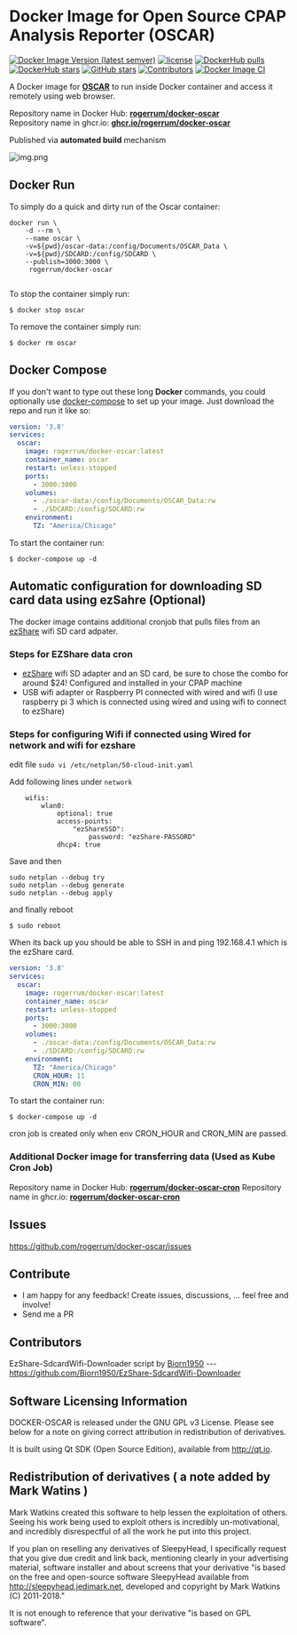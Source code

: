 # Docker Image for Open Source CPAP Analysis Reporter (OSCAR)

[![Docker Image Version (latest semver)](https://img.shields.io/docker/v/rogerrum/docker-oscar)](https://hub.docker.com/r/rogerrum/docker-oscar/tags)
[![license](https://img.shields.io/github/license/rogerrum/docker-oscar)](https://github.com/rogerrum/docker-oscar/blob/main/LICENSE)
[![DockerHub pulls](https://img.shields.io/docker/pulls/rogerrum/docker-oscar.svg)](https://hub.docker.com/r/rogerrum/docker-oscar/)
[![DockerHub stars](https://img.shields.io/docker/stars/rogerrum/docker-oscar.svg)](https://hub.docker.com/r/rogerrum/docker-oscar/)
[![GitHub stars](https://img.shields.io/github/stars/rogerrum/docker-oscar.svg)](https://github.com/rogerrum/docker-oscar)
[![Contributors](https://img.shields.io/github/contributors/rogerrum/docker-oscar.svg)](https://github.com/rogerrum/docker-oscar/graphs/contributors)
[![Docker Image CI](https://github.com/rogerrum/docker-oscar/actions/workflows/docker-image.yml/badge.svg)](https://github.com/rogerrum/docker-oscar/actions/workflows/docker-image.yml)


A Docker image for **[OSCAR](https://www.sleepfiles.com/OSCAR/)** to run inside Docker container and access it remotely using web browser.


Repository name in Docker Hub: **[rogerrum/docker-oscar](https://hub.docker.com/r/rogerrum/docker-oscar/)**  
Repository name in ghcr.io: **[ghcr.io/rogerrum/docker-oscar](https://ghcr.io/rogerrum/docker-oscar)**

Published via **automated build** mechanism  

![img.png](https://raw.githubusercontent.com/rogerrum/docker-oscar/main/.github/demo-img.png)


## Docker Run
To simply do a quick and dirty run of the Oscar container:
```
docker run \
    -d --rm \
    --name oscar \
    -v=${pwd}/oscar-data:/config/Documents/OSCAR_Data \
    -v=${pwd}/SDCARD:/config/SDCARD \
    --publish=3000:3000 \
     rogerrum/docker-oscar
  
```
To stop the container simply run:
```
$ docker stop oscar
```
To remove the container simply run:
```
$ docker rm oscar
```

## Docker Compose
If you don't want to type out these long **Docker** commands, you could
optionally use [docker-compose](https://docs.docker.com/compose/) to set up your
image. Just download the repo and run it like so:

```yaml
version: '3.8'
services:
  oscar:
    image: rogerrum/docker-oscar:latest
    container_name: oscar
    restart: unless-stopped
    ports:
      - 3000:3000
    volumes:
      - ./oscar-data:/config/Documents/OSCAR_Data:rw
      - ./SDCARD:/config/SDCARD:rw
    environment:
      TZ: "America/Chicago"
```

To start the container run:
```
$ docker-compose up -d
```

## Automatic configuration for downloading SD card data using ezSahre (Optional) 

The docker image contains additional cronjob that pulls files from an [ezShare](https://www.aliexpress.us/item/3256805687404143.html) wifi SD card adpater.

### Steps for EZShare data cron

- [ezShare](https://www.aliexpress.us/item/3256805687404143.html) wifi SD adapter and an SD card, be sure to chose the combo for around $24! Configured and installed in your CPAP machine
- USB wifi adapter or Raspberry PI connected with wired and wifi (I use raspberry pi 3 which is connected using wired and using wifi to connect to ezShare)

### Steps for configuring Wifi if connected using Wired for network and wifi for ezshare
edit file `sudo vi /etc/netplan/50-cloud-init.yaml` 

Add following lines under `network`

```
    wifis:
        wlan0:
            optional: true
            access-points:
                "ezShareSSD":
                    password: "ezShare-PASSORD"
            dhcp4: true
```
Save and then
```
sudo netplan --debug try
sudo netplan --debug generate
sudo netplan --debug apply
```

and finally reboot

```
$ sudo reboot
```
When its back up you should be able to SSH in and ping 192.168.4.1 which is the ezShare card.


```yaml
version: '3.8'
services:
  oscar:
    image: rogerrum/docker-oscar:latest
    container_name: oscar
    restart: unless-stopped
    ports:
      - 3000:3000
    volumes:
      - ./oscar-data:/config/Documents/OSCAR_Data:rw
      - ./SDCARD:/config/SDCARD:rw
    environment:
      TZ: "America/Chicago"
      CRON_HOUR: 11
      CRON_MIN: 00
```

To start the container run:
```
$ docker-compose up -d
```
cron job is created only when env CRON_HOUR and CRON_MIN are passed.

### Additional Docker image for transferring data (Used as Kube Cron Job)

Repository name in Docker Hub: **[rogerrum/docker-oscar-cron](https://hub.docker.com/r/rogerrum/docker-oscar-cron/)**
Repository name in ghcr.io: **[rogerrum/docker-oscar-cron](https://ghcr.io/rogerrum/docker-oscar-cron)**



## Issues
https://github.com/rogerrum/docker-oscar/issues

## Contribute
* I am happy for any feedback! Create issues, discussions, ... feel free and involve!
* Send me a PR

## Contributors
EzShare-SdcardWifi-Downloader script by [Biorn1950](https://github.com/Biorn1950) --- https://github.com/Biorn1950/EzShare-SdcardWifi-Downloader

Software Licensing Information
------------------------------
DOCKER-OSCAR is released under the GNU GPL v3 License. Please see below for a note on giving correct attribution
in redistribution of derivatives.

It is built using Qt SDK (Open Source Edition), available from http://qt.io.

Redistribution of derivatives ( a note added by Mark Watins )
-----------------------------
Mark Watkins created this software to help lessen the exploitation of others. Seeing his work being used to exploit others
is incredibly un-motivational, and incredibly disrespectful of all the work he put into this project.

If you plan on reselling any derivatives of SleepyHead, I specifically request that you give due credit and
link back, mentioning clearly in your advertising material, software installer and about screens that your
derivative "is based on the free and open-source software SleepyHead available from http://sleepyhead.jedimark.net,
developed and copyright by Mark Watkins (C) 2011-2018."

It is not enough to reference that your derivative "is based on GPL software".
